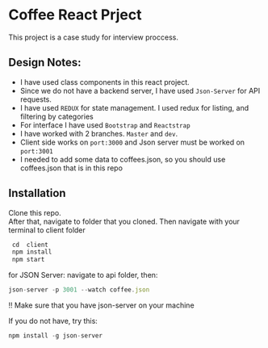 # Coffee React Prject
This project is a case study for interview proccess. 


## Design Notes: 
  *  I have used class components in this react project. 
  *  Since we do not have a backend server, I have used `Json-Server` for API requests. 
  *  I have used `REDUX` for state management. I used redux for listing, and filtering by categories
  *  For interface I have used `Bootstrap` and `Reactstrap`
  *  I have worked with 2 branches. `Master` and `dev`.
  *  Client side works on `port:3000` and Json server must be worked on `port:3001`
  *  I needed to add some data to coffees.json, so you should use coffees.json that is in this repo
  

 ## Installation 
  
Clone this repo. <br>
After that, navigate to folder that you cloned. Then navigate with your terminal to client folder

```javascript
 cd  client
 npm install
 npm start
 ```
 
 for JSON Server: 
 navigate to api folder, then:
 ```javascript
 json-server -p 3001 --watch coffee.json
 ```
 !! Make sure that you have json-server on your machine <br>
 
 If you do not have, try this: 
  ```javascript
npm install -g json-server
```
